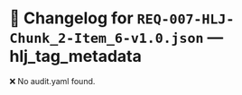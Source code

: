 # 📝 Changelog for `REQ-007-HLJ-Chunk_2-Item_6-v1.0.json` — **hlj_tag_metadata**

❌ No audit.yaml found.
